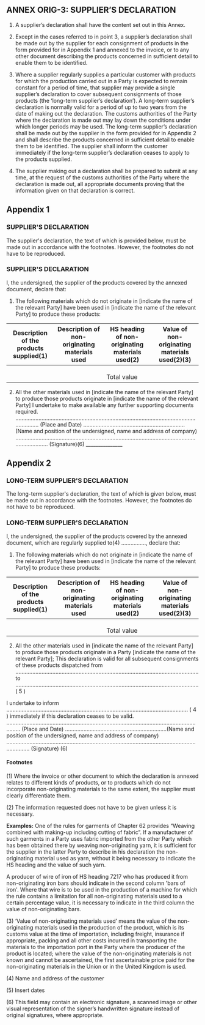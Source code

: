 ## ANNEX ORIG-3: SUPPLIER’S DECLARATION

1. A supplier’s declaration shall have the content set out in this Annex.

2. Except in the cases referred to in point 3, a supplier’s declaration shall be made out by the supplier for each consignment of products in the form provided for in Appendix 1 and annexed to the invoice, or to any other document describing the products concerned in sufficient detail to enable them to be identified.

3. Where a supplier regularly supplies a particular customer with products for which the production carried out in a Party is expected to remain constant for a period of time, that supplier may provide a single supplier’s declaration to cover subsequent consignments of those products (the ‘long-term supplier’s declaration’). A long-term supplier’s declaration is normally valid for a period of up to two years from the date of making out the declaration. The customs authorities of the Party where the declaration is made out may lay down the conditions under which longer periods may be used. The long-term supplier’s declaration shall be made out by the supplier in the form provided for in Appendix 2 and shall describe the products concerned in sufficient detail to enable them to be identified. The supplier shall inform the customer immediately if the long-term supplier’s declaration ceases to apply to the products supplied.

4. The supplier making out a declaration shall be prepared to submit at any time, at the request of the customs authorities of the Party where the declaration is made out, all appropriate documents proving that the information given on that declaration is correct.

## Appendix 1

### SUPPLIER'S DECLARATION

The supplier's declaration, the text of which is provided below, must be made out in accordance with the footnotes. However, the footnotes do not have to be reproduced.

### SUPPLIER'S DECLARATION
I, the undersigned, the supplier of the products covered by the annexed document, declare that:

1. The following materials which do not originate in [indicate the name of the relevant Party] have been used in [indicate the name of the relevant Party] to produce these products:

|Description of the products supplied(1)|Description of non-originating materials used|HS heading of non-originating materials used(2)|Value of non-originating materials used(2)(3)|
|--|--|--|--|
|   |   |   |   |
|||||
|||||
|||Total value

2. All the other materials used in [indicate the name of the relevant Party] to produce those products originate in [indicate the name of the relevant Party]
I undertake to make available any further supporting documents required. …………………………………………………………………………………………………………………… (Place and Date)
…………………………………………………………(Name and position of the undersigned, name and address of company) ………………………………………………………………………………………………………………………… (Signature)(6) _______________

## Appendix 2

### LONG-TERM SUPPLIER'S DECLARATION

The long-term supplier's declaration, the text of which is given below, must be made out in accordance with the footnotes. However, the footnotes do not have to be reproduced.

### LONG-TERM SUPPLIER'S DECLARATION

I, the undersigned, the supplier of the products covered by the annexed document, which are regularly supplied to(4) ……………., declare that:

1. The following materials which do not originate in [indicate the name of the relevant Party] have been used in [indicate the name of the relevant Party] to produce these products:

|Description of the products supplied(1)|Description of non-originating materials used|HS heading of non-originating materials used(2)|Value of non-originating materials used(2)(3)|
|--|--|--|--|
|||||
|||||
|||||
|||Total value

2. All the other materials used in [indicate the name of the relevant Party] to produce those products originate in a Party [indicate the name of the relevant Party];
This declaration is valid for all subsequent consignments of these products dispatched
from ....................................................................................................................... to ....................................................................................................................... ( 5 )

I undertake to inform ...................................................................................................................... ( 4 ) immediately if this declaration ceases to be valid.
…………………………………………………………………………………………………………………… (Place and Date)
…………………………………………………………(Name and position of the undersigned, name and address of company) ………………………………………………………………………………………………………………………… (Signature) (6)


#### Footnotes

(1) Where the invoice or other document to which the declaration is annexed relates to different kinds of products, or to products which do not incorporate non-originating materials to the same extent, the supplier must clearly differentiate them.

(2) The information requested does not have to be given unless it is necessary.

__Examples:__
One of the rules for garments of Chapter 62 provides “Weaving combined with making-up including cutting of fabric”. If a manufacturer of such garments in a Party uses fabric imported from the other Party which has been obtained there by weaving non-originating yarn, it is sufficient for the supplier in the latter Party to describe in his declaration the non-originating material used as yarn, without it being necessary to indicate the HS heading and the value of such yarn.

A producer of wire of iron of HS heading 7217 who has produced it from non-originating iron bars should indicate in the second column 'bars of iron'. Where that wire is to be used in the production of a machine for which the rule contains a limitation for all non-originating materials used to a certain percentage value, it is necessary to indicate in the third column the value of non-originating bars.

(3) ‘Value of non-originating materials used’ means the value of the non-originating materials used in the production of the product, which is its customs value at the time of importation, including freight, insurance if appropriate, packing and all other costs incurred in transporting the materials to the importation port in the Party where the producer of the product is located; where the value of the non-originating materials is not known and cannot be ascertained, the first ascertainable price paid for the non-originating materials in the Union or in the United Kingdom is used.

(4) Name and address of the customer

(5) Insert dates

(6) This field may contain an electronic signature, a scanned image or other visual representation of the signer’s handwritten signature instead of original signatures, where appropriate.

